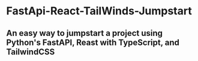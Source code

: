 # FastApi-React-TailWinds-Jumpstart
## An easy way to jumpstart a project using Python's FastAPI, Reast with TypeScript, and TailwindCSS
